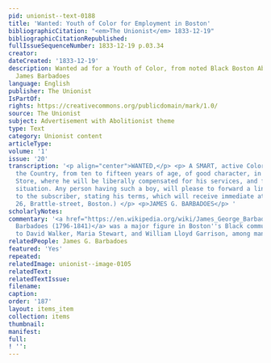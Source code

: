 ```yaml
---
pid: unionist--text-0188
title: 'Wanted: Youth of Color for Employment in Boston'
bibliographicCitation: "<em>The Unionist</em> 1833-12-19"
bibliographicCitationRepublished: 
fullIssueSequenceNumber: 1833-12-19 p.03.34
creator: 
dateCreated: '1833-12-19'
description: Wanted ad for a Youth of Color, from noted Black Boston Abolitionist
  James Barbadoes
language: English
publisher: The Unionist
IsPartOf: 
rights: https://creativecommons.org/publicdomain/mark/1.0/
source: The Unionist
subject: Advertisement with Abolitionist theme
type: Text
category: Unionist content
articleType: 
volume: '1'
issue: '20'
transcription: '<p align="center">WANTED,</p> <p> A SMART, active Colored Boy from
  the Country, from ten to fifteen years of age, of good character, in a Clothing
  Store, where he will be liberally compensated for his services, and find a permanent
  situation. Any person having such a boy, will please to forward a line, post paid
  to the subscriber, stating his terms, which will receive immediate attention, (No.
  26, Brattle-street, Boston.) </p> <p>JAMES G. BARBADOES</p> '
scholarlyNotes: 
commentary: '<a href="https://en.wikipedia.org/wiki/James_George_Barbadoes">James
  Barbadoes (1796-1841)</a> was a major figure in Boston''s Black community, a friend
  to David Walker, Maria Stewart, and William Lloyd Garrison, among many others. '
relatedPeople: James G. Barbadoes
featured: 'Yes'
repeated: 
relatedImage: unionist--image-0105
relatedText: 
relatedTextIssue: 
filename: 
caption: 
order: '187'
layout: items_item
collection: items
thumbnail: 
manifest: 
full: 
! '': 
---
```

